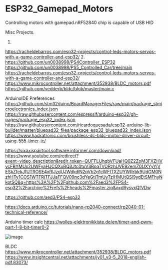 # ESP32_Gamepad_Motors
Controlling motors with gamepad.nRF52840 chip is capable of USB HID

Misc Projects.

1.
https://racheldebarros.com/esp32-projects/control-leds-motors-servos-with-a-game-controller-and-esp32/
2.
https://github.com/un0038998/PS4Controller_ESP32
https://github.com/un0038998/PS5_Controlled_Car/tree/main
https://racheldebarros.com/esp32-projects/control-leds-motors-servos-with-a-game-controller-and-esp32/
https://www.mikrocontroller.net/attachment/352938/BLDC_motors.pdf
https://github.com/vedderb/bldc/blob/master/main.c

ArduinoIDE Preferences
https://github.com/stm32duino/BoardManagerFiles/raw/main/package_stmicroelectronics_index.json
https://raw.githubusercontent.com/espressif/arduino-esp32/gh-pages/package_esp32_index.json
https://raw.githubusercontent.com/ricardoquesada/esp32-arduino-lib-builder/master/bluepad32_files/package_esp32_bluepad32_index.json
https://www.hackatronic.com/brushless-dc-bldc-motor-driver-circuit-using-555-timer-ic/

https://sixaxispairtool.software.informer.com/download/
https://www.youtube.com/redirect?event=video_description&redir_token=QUFFLUhqbVFUaHQ0Z2ZoM3FXZHVvcFBYMUx2UWFyaHJCQXxBQ3Jtc0tuV3BoaTVORzhUVE92emZ0UXYyYjVESkZfekJfUTROSE4xRlJzdUJWdkdlN2pVb2g1cWFITXZUYWRrbk9UdGM0NzhHTy1COS1WTFRjTFJJaFFQV09nc3dYeGtjTmUyTzlHMUtQSl9ydEtSMFhyNkotSQ&q=https%3A%2F%2Fgithub.com%2Faed3%2FPS4-esp32%2Farchive%2Frefs%2Fheads%2Fmaster.zip&v=dRysvxQfVDw

https://github.com/aed3/PS4-esp32

https://docs.arduino.cc/tutorials/nano-rp2040-connect/rp2040-01-technical-reference/

Arduino timer calc
https://wolles-elektronikkiste.de/en/timer-and-pwm-part-1-8-bit-timer0-2

![image](https://github.com/user-attachments/assets/6f9d6132-c2e8-4800-9269-767a2540b5b4)


BLDC
https://www.mikrocontroller.net/attachment/352938/BLDC_motors.pdf
 https://www.insightcentral.net/attachments/jy01_v3-5_2018-english-pdf.83073/

